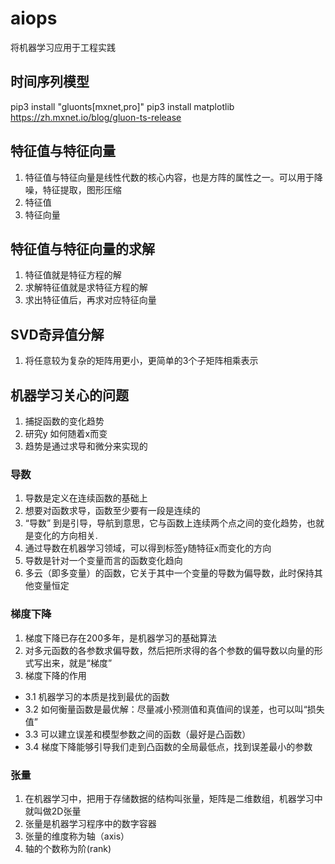 # aiops

将机器学习应用于工程实践

## 时间序列模型

pip3 install "gluonts[mxnet,pro]"
pip3 install matplotlib
https://zh.mxnet.io/blog/gluon-ts-release

## 特征值与特征向量

1. 特征值与特征向量是线性代数的核心内容，也是方阵的属性之一。可以用于降噪，特征提取，图形压缩
2. 特征值
3. 特征向量

## 特征值与特征向量的求解

1. 特征值就是特征方程的解
2. 求解特征值就是求特征方程的解
3. 求出特征值后，再求对应特征向量

## SVD奇异值分解

1. 将任意较为复杂的矩阵用更小，更简单的3个子矩阵相乘表示

## 机器学习关心的问题

1. 捕捉函数的变化趋势
2. 研究y 如何随着x而变
3. 趋势是通过求导和微分来实现的

### 导数

1. 导数是定义在连续函数的基础上
2. 想要对函数求导，函数至少要有一段是连续的
3. “导数” 到是引导，导航到意思，它与函数上连续两个点之间的变化趋势，也就是变化的方向相关.
4. 通过导数在机器学习领域，可以得到标签y随特征x而变化的方向
5. 导数是针对一个变量而言的函数变化趋向
6. 多云（即多变量）的函数，它关于其中一个变量的导数为偏导数，此时保持其他变量恒定

### 梯度下降

1. 梯度下降已存在200多年，是机器学习的基础算法
2. 对多元函数的各参数求偏导数，然后把所求得的各个参数的偏导数以向量的形式写出来，就是“梯度”
3. 梯度下降的作用

- 3.1 机器学习的本质是找到最优的函数
- 3.2 如何衡量函数是最优解：尽量减小预测值和真值间的误差，也可以叫“损失值”
- 3.3 可以建立误差和模型参数之间的函数（最好是凸函数）
- 3.4 梯度下降能够引导我们走到凸函数的全局最低点，找到误差最小的参数

### 张量

1. 在机器学习中，把用于存储数据的结构叫张量，矩阵是二维数组，机器学习中就叫做2D张量
2. 张量是机器学习程序中的数字容器
3. 张量的维度称为轴（axis）
4. 轴的个数称为阶(rank)
